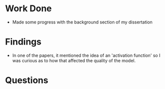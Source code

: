 # Work Done
* Made some progress with the background section of my dissertation

# Findings
* In one of the papers, it mentioned the idea of an 'activation function' so I was curious as to how that affected the quality of the model.

# Questions